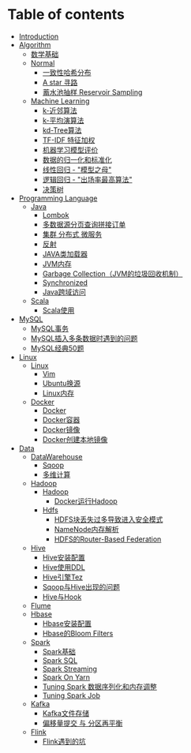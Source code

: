 # Table of contents

* [Introduction](README.md)
* [Algorithm](algorithm/README.md)
  * [数学基础](algorithm/math.md)
  * [Normal](algorithm/normal/README.md)
    * [一致性哈希分布](algorithm/normal/yi-zhi-xing-ha-xi-suan-fa.md)
    * [A star 寻路](algorithm/normal/Astar.md)
    * [蓄水池抽样 Reservoir Sampling](algorithm/normal/reservoir-sampling.md)
  * [Machine Learning](algorithm/ml/README.md)
    * [k-近邻算法](algorithm/ml/knn.md)
    * [k-平均演算法](algorithm/ml/k-means.md)
    * [kd-Tree算法](algorithm/ml/kd-tree.md)
    * [TF-IDF 特征加权](algorithm/ml/tf-idf.md)
    * [机器学习模型评价](algorithm/ml/evaluate.md)
    * [数据的归一化和标准化](algorithm/ml/normalization.md)
    * [线性回归 - "模型之母"](algorithm/ml/linear-regression.md)
    * [逻辑回归 - "出场率最高算法"](algorithm/ml/logistic-regression.md)
    * [决策树](algorithm/ml/decision-tree.md)
* [Programming Language]()
  <!-- * [DesignPattern](designPattern/README.md) -->
  * [Java](java/README.md)
    * [Lombok](java/lombok.md)
    * [多数据源分页查询拼接订单](java/duo-shu-ju-yuan-fen-ye-cha-xun-pin-jie-ding-dan.md)
    * [集群 分布式 微服务](java/ji-qun-fen-bu-shi-wei-fu-wu.md)
    * [反射](java/fan-she.md)
    * [JAVA类加载器](java/java-lei-jia-zai-qi.md)
    * [JVM内存](java/jvm-nei-cun.md)
    * [Garbage Collection（JVM的垃圾回收机制）](java/garbage-collectionjvm-de-la-ji-hui-shou-ji-zhi.md)
    * [Synchronized](java/synchronized.md)
    * [Java跨域访问](java/SpringBoot-Ajax-kua-yu.md)
  * [Scala](scala/README.md)
    * [Scala使用](scala/scala-shi-yong.md)
* [MySQL](mysql/README.md)
  * [MySQL事务](mysql/mysql-shi-wu.md)
  * [MySQL插入多条数据时遇到的问题](mysql/mysql-you-hua-innodb_flush_log_at_trx_commit.md)
  * [MySQL经典50题](mysql/mysql-jing-dian-50-ti.md)
* [Linux](linux/README.md)
  * [Linux](linux/README.md)
    * [Vim](linux/vim.md)
    * [Ubuntu换源](linux/ubuntu-huan-yuan.md)
    * [Linux内存](linux/linux-nei-cun.md)
  * [Docker](linux/docker/README.md)
    * [Docker](linux/docker/docker.md)
    * [Docker容器](linux/docker/docker-rong-qi.md)
    * [Docker镜像](linux/docker/docker-jing-xiang.md)
    * [Docker创建本地镜像](linux/docker/docker-chuang-jian-ben-di-jing-xiang.md)
* [Data](data/README.md)
  * [DataWarehouse](data/dw/README.md)
    * [Sqoop](data/dw/sqoop.md)
    * [多维计算](data/dw/multi-dim-kylin.md)
  * [Hadoop](data/hadoop/README.md)
    * [Hadoop](data/hadoop/README.md)
      * [Docker运行Hadoop](data/hadoop/docker-yun-xing-hadoop.md)
    * [Hdfs](data/hadoop/hdfs/README.md)
      * [HDFS块丢失过多导致进入安全模式](data/hadoop/hdfs/hdfs-repair-block-safe-mode.md)
      * [NameNode内存解析](data/hadoop/hdfs/hdfs-nn-memonery.md)
      * [HDFS的Router-Based Federation](data/hadoop/hdfs/router-based-hdfs.md)
      <!-- * [HDFS写流程](data/hadoop/hdfs/hdfs-write.md) -->
      <!-- * [Hbase读流程](data/hadoop/hdfs/hdfs-read.md) -->
    <!-- * [MapReduce](data/mapreduce/README.md) -->
  * [Hive](data/hive/README.md)
    * [Hive安装配置](data/hive/hive-an-zhuang-pei-zhi.md)
    * [Hive使用DDL](data/hive/hive-shi-yong-ddl.md)
    * [Hive引擎Tez](data/hive/hive-yin-qing-tez.md)
    * [Sqoop与Hive出现的问题](data/hive/sqoop-hive-problem.md)
    * [Hive与Hook](data/hive/hive-yu-hook.md)
  * [Flume](data/flume/README.md)
  <!-- * [Flume](data/flume/.md) -->
  * [Hbase](data/hbase/README.md)
    * [Hbase安装配置](data/hbase/hbase-an-zhuang.md)
    <!-- * [Hbase写流程](data/hbase/hbase-write.md) -->
    <!-- * [Hbase读流程](data/hbase/hbase-read.md) -->
    * [Hbase的Bloom Filters](data/hbase/bloom-filters.md)
  <!-- * [DataX](data/datax/README.md) -->
  * [Spark](data/spark/README.md)
    * [Spark基础](data/spark/spark-core.md)
    * [Spark SQL](data/spark/spark-sql.md)
    * [Spark Streaming](data/spark/spark-streaming.md)
    * [Spark On Yarn](data/spark/spark-on-yarn.md)
    * [Tuning Spark 数据序列化和内存调整](data/spark/tuning-spark-data-memory.md)
    * [Tuning Spark Job](data/spark/tuning-spark-job.md)
    <!-- * [Spark Operations](data/spark/spark-operations.md) -->
    <!-- * [Spark SQL 之 Join](data/spark/spark-join.md) -->
  * [Kafka](data/kafka/README.md)
    * [Kafka文件存储](data/kafka/kafka-file.md)
    * [偏移量提交 与 分区再平衡](data/kafka/kafka-offset.md)
  * [Flink](data/flink/README.md)
    * [Flink遇到的坑](data/flink/flink-problem.md)

